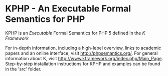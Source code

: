 KPHP - An Executable Formal Semantics for PHP
============

KPHP is an *Executable* Formal Semantics for PHP 5 defined in the *K Framework* 

For in-depth information, including a high-lebel overview, links to academic papers and an online interface, visit http://phpsemantics.org/.
For general information about K, visit http://www.kframework.org/index.php/Main_Page.
Step-by-step installation instructions for KPHP and examples can be found in the 'src' folder.
